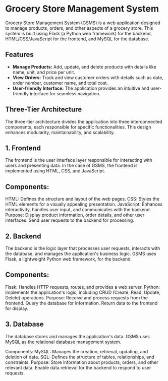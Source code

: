 # Grocery Store Management System   

Grocery Store Management System (GSMS) is a web application designed to manage products, orders, and other aspects of a grocery store. This system is built using Flask (a Python web framework) for the backend, HTML/CSS/JavaScript for the frontend, and MySQL for the database.

## Features

- **Manage Products:** Add, update, and delete products with details like name, unit, and price per unit.
- **View Orders:** Track and view customer orders with details such as date, order number, customer name, and total cost.
- **User-friendly Interface:** The application provides an intuitive and user-friendly interface for seamless navigation.

## Three-Tier Architecture

The three-tier architecture divides the application into three interconnected components, each responsible for specific functionalities. This design enhances modularity, maintainability, and scalability.

## 1. Frontend
The frontend is the user interface layer responsible for interacting with users and presenting data. In the case of GSMS, the frontend is implemented using HTML, CSS, and JavaScript.

## Components:

HTML: Defines the structure and layout of the web pages.
CSS: Styles the HTML elements for a visually appealing presentation.
JavaScript: Enhances interactivity, handles user input, and communicates with the backend.
Purpose:
Display product information, order details, and other user interfaces.
Send user requests to the backend for processing.

## 2. Backend

The backend is the logic layer that processes user requests, interacts with the database, and manages the application's business logic. GSMS uses Flask, a lightweight Python web framework, for the backend.

## Components:

Flask: Handles HTTP requests, routes, and provides a web server.
Python: Implements the application's logic, including CRUD (Create, Read, Update, Delete) operations.
Purpose:
Receive and process requests from the frontend.
Query the database for information.
Return data to the frontend for display.

## 3. Database

The database stores and manages the application's data. GSMS uses MySQL as the relational database management system.

Components:
MySQL: Manages the creation, retrieval, updating, and deletion of data.
SQL: Defines the structure of tables, relationships, and constraints.
Purpose:
Store information about products, orders, and other relevant data.
Enable data retrieval for the backend to respond to user requests.
